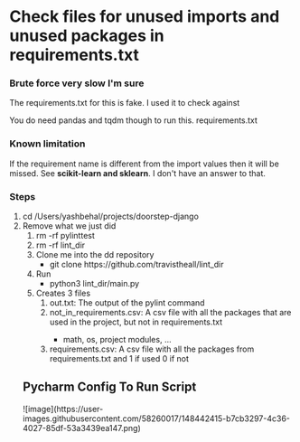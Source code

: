 <h1>Check files for unused imports and unused packages in requirements.txt</h1>
<h3>Brute force very slow I'm sure</h3>
<div>
    <p>The requirements.txt for this is fake. I used it to check against</p>
    <p>You do need pandas and tqdm though to run this. requirements.txt</p>
</div>
<h3>Known limitation</h3>
<p>If the requirement name is different from the import values then it will be missed. See <b>scikit-learn and sklearn</b>. I don't have an answer to that.</p>
<h3>Steps</h3>
<ol>
    <li>cd /Users/yashbehal/projects/doorstep-django</li>
    <li>Remove what we just did
        <ol>
            <li>rm -rf pylinttest</li>
            <li>rm -rf lint_dir</li>
    </li>
    <li>Clone me into the dd repository
        <ul>
            <li>git clone https://github.com/travistheall/lint_dir</li>
        </ul>
    </li>
    <li>
        Run
        <ul>
            <li>python3 lint_dir/main.py</li>
        </ul>
    </li>
    <li>Creates 3 files
        <ol>
            <li>out.txt: The output of the pylint command</li>
            <li>not_in_requirements.csv: A csv file with all the packages that are used in the project, but not in requirements.txt</li>
            <ul>
                <li>math, os, project modules, ...</li>
            </ul>
            <li>requirements.csv: A csv file with all the packages from requirements.txt and 1 if used 0 if not</li>
        </ol>
    </li>
</ol>

<h2>Pycharm Config To Run Script</h2>
![image](https://user-images.githubusercontent.com/58260017/148442415-b7cb3297-4c36-4027-85df-53a3439ea147.png)
